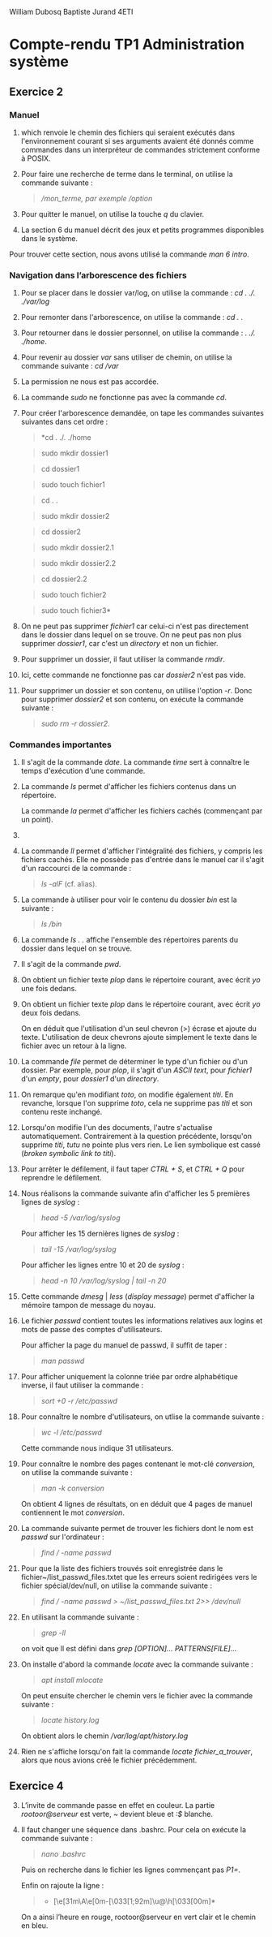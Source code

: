 William Dubosq
Baptiste Jurand
4ETI

# Compte-rendu TP1 Administration système

## Exercice 2

### Manuel

1. which renvoie le chemin des fichiers qui seraient exécutés dans l'environnement courant si ses arguments avaient été donnés comme commandes dans un interpréteur de commandes strictement conforme à POSIX.

2. Pour faire une recherche de terme dans le terminal, on utilise la commande suivante :

	>*/mon_terme, par exemple /option*

3. Pour quitter le manuel, on utilise la touche *q* du clavier.

4. La section 6 du manuel décrit des jeux et petits programmes disponibles dans le système.

Pour trouver cette section, nous avons utilisé la commande *man 6 intro*.

### Navigation dans l’arborescence des fichiers

1. Pour se placer dans le dossier var/log, on utilise la commande : *cd . ./. ./var/log*

2.  Pour remonter dans l'arborescence, on utilise la commande : *cd . .*

3. Pour retourner dans le dossier personnel, on utilise la commande : *. ./. ./home*.

4. Pour revenir au dossier *var* sans utiliser de chemin, on utilise la commande suivante : *cd /var*

5. La permission ne nous est pas accordée.

6. La commande *sudo* ne fonctionne pas avec la commande *cd*.

7. Pour créer l'arborescence demandée, on tape les commandes suivantes suivantes dans cet ordre :

	>*cd . ./. ./home
	
	>sudo mkdir dossier1
	
	>cd dossier1
	
	>sudo touch fichier1
	
	>cd . .
	
	>sudo mkdir dossier2
	
	>cd dossier2
	
	>sudo mkdir dossier2.1
	
	>sudo mkdir dossier2.2
	
	>cd dossier2.2
	
	>sudo touch fichier2
	
	>sudo touch fichier3*

8. On ne peut pas supprimer *fichier1* car celui-ci n'est pas directement dans le dossier dans lequel on se trouve. On ne peut pas non plus supprimer *dossier1*, car c'est un *directory* et non un fichier.

9. Pour supprimer un dossier, il faut utiliser la commande *rmdir*.

10. Ici, cette commande ne fonctionne pas car *dossier2* n'est pas vide.

11. Pour supprimer un dossier et son contenu, on utilise l'option *-r*. Donc pour supprimer *dossier2* et son contenu, on exécute la commande suivante :

	>*sudo rm -r dossier2*.

### Commandes importantes

1. Il s'agit de la commande *date*. La commande *time* sert à connaître le temps d'exécution d'une commande.

2. La commande *ls* permet d'afficher les fichiers contenus dans un répertoire.

	La commande *la* permet d'afficher les fichiers cachés (commençant par un point).

3.

4. La commande *ll* permet d'afficher l'intégralité des fichiers, y compris les fichiers cachés. Elle ne possède pas d'entrée dans le manuel car il s'agit d'un raccourci de la commande :

	> *ls -alF* (cf. alias).

5. La commande à utiliser pour voir le contenu du dossier *bin* est la suivante :

	> *ls /bin*

6.  La commande *ls . .* affiche l'ensemble des répertoires parents du dossier dans lequel on se trouve.

7. Il s'agit de la commande *pwd*.

8. On obtient un fichier texte *plop* dans le répertoire courant, avec écrit *yo* une fois dedans.

9. On obtient un fichier texte *plop* dans le répertoire courant, avec écrit *yo* deux fois dedans.

	On en déduit que l'utilisation d'un seul chevron (>) écrase et ajoute du texte. L'utilisation de deux chevrons ajoute simplement le texte dans le fichier avec un retour à la ligne.

10. La commande *file* permet de déterminer le type d'un fichier ou d'un dossier. Par exemple, pour *plop*, il s'agit d'un *ASCII text*, pour *fichier1* d'un *empty*, pour *dossier1* d'un *directory*.

11. On remarque qu'en modifiant *toto*, on modifie également *titi*. En revanche, lorsque l'on supprime *toto*, cela ne supprime pas *titi* et son contenu reste inchangé.

12. Lorsqu'on modifie l'un des documents, l'autre s'actualise automatiquement. Contrairement à la question précédente, lorsqu'on supprime *titi*, *tutu* ne pointe plus vers rien. Le lien symbolique est cassé (*broken symbolic link to titi*).

13. Pour arrêter le défilement, il faut taper *CTRL + S*, et *CTRL + Q* pour reprendre le défilement.

14. Nous réalisons la commande suivante afin d'afficher les 5 premières lignes de *syslog* :

	> *head -5 /var/log/syslog*

	Pour afficher les 15 dernières lignes de *syslog* :

	> *tail -15 /var/log/syslog*

	Pour afficher les lignes entre 10 et 20 de *syslog* :

	> *head -n 10 /var/log/syslog | tail -n 20*

15. Cette commande *dmesg* | *less* (*display message*) permet d'afficher la mémoire tampon de message du noyau.

16. Le fichier *passwd* contient toutes les informations relatives aux logins et mots de passe des comptes d'utilisateurs.

	Pour afficher la page du manuel de passwd, il suffit de taper :

	> *man passwd*

17. Pour afficher uniquement la colonne triée par ordre alphabétique inverse, il faut utiliser la commande :

	> *sort +0 -r /etc/passwd*

18. Pour connaître le nombre d'utilisateurs, on utlise la commande suivante :

	> *wc -l /etc/passwd*

	Cette commande nous indique 31 utilisateurs.

19. Pour connaître le nombre des pages contenant le mot-clé *conversion*, on utilise la commande suivante :

	> *man -k conversion*

	On obtient 4 lignes de résultats, on en déduit que 4 pages de manuel contiennent le mot *conversion*.

20. La commande suivante permet de trouver les fichiers dont le nom est *passwd* sur l'ordinateur :

	> *find / -name passwd*

21. Pour que la liste des fichiers trouvés soit enregistrée dans le fichier~/list_passwd_files.txtet que les erreurs soient redirigées vers le fichier spécial/dev/null, on utilise la commande suivante :

	> *find / -name passwd > ~/list_passwd_files.txt 2>> /dev/null*

22. En utilisant la commande suivante :

	> *grep -ll*

	on voit que ll est défini dans *grep [OPTION]... PATTERNS[FILE]...*

23. On installe d'abord la commande *locate* avec la commande suivante :

	> *apt install mlocate*

	On peut ensuite chercher le chemin vers le fichier avec la commande suivante :

	> *locate history.log*

	On obtient alors le chemin */var/log/apt/history.log*

24. Rien ne s'affiche lorsqu'on fait la commande *locate fichier_a_trouver*, alors que nous avions créé le fichier précédemment.

## Exercice 4

3. L’invite de commande passe en effet en couleur. La partie *rootoor@serveur* est verte, *~* devient bleue et *:$* blanche.

4. Il faut changer une séquence dans .bashrc. Pour cela on exécute la commande suivante :

	> *nano .bashrc*

	Puis on recherche dans le fichier les lignes commençant pas *P1=*.

	Enfin on rajoute la ligne :

	> * \[\e[31m\A\e[0m-\[\033[1;92m]\u@\h\[\033[00m\]*

	On a ainsi l’heure en rouge, rootoor@serveur en vert clair et le chemin en bleu.
